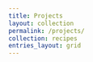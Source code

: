 ```yaml
---
title: Projects
layout: collection
permalink: /projects/
collection: recipes
entries_layout: grid
---
```


